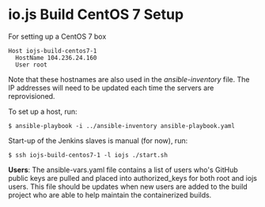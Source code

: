 # io.js Build CentOS 7 Setup

For setting up a CentOS 7 box

```text
Host iojs-build-centos7-1
  HostName 104.236.24.160
  User root
```

Note that these hostnames are also used in the *ansible-inventory* file.
The IP addresses will need to be updated each time the servers
are reprovisioned.

To set up a host, run:

```text
$ ansible-playbook -i ../ansible-inventory ansible-playbook.yaml
```

Start-up of the Jenkins slaves is manual (for now), run:

```text
$ ssh iojs-build-centos7-1 -l iojs ./start.sh
``` 

**Users**: The ansible-vars.yaml file contains a list of users who's GitHub
public keys are pulled and placed into authorized_keys for both root and iojs
users. This file should be updates when new users are added to the build
project who are able to help maintain the containerized builds.

